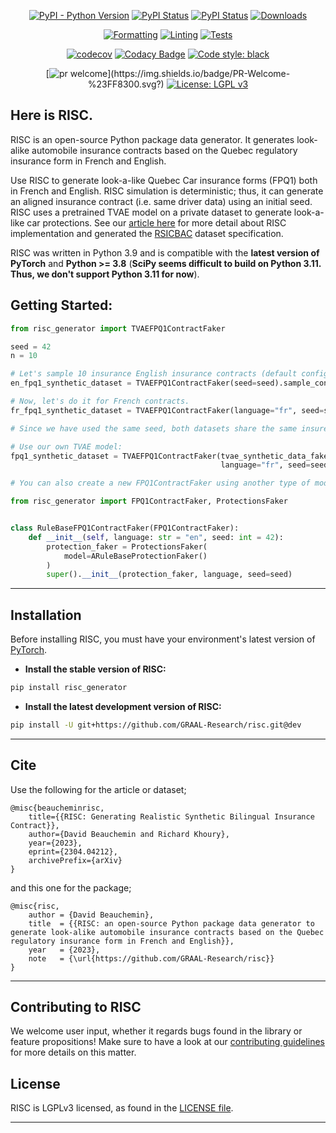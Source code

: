 <div align="center">

[![PyPI - Python Version](https://img.shields.io/pypi/pyversions/risc_generator)](https://pypi.org/project/RISCgen)
[![PyPI Status](https://badge.fury.io/py/risc_generator.svg)](https://badge.fury.io/py/risc)
[![PyPI Status](https://pepy.tech/badge/risc_generator)](https://pepy.tech/project/risc)
[![Downloads](https://pepy.tech/badge/risc_generator/month)](https://pepy.tech/project/risc)

[![Formatting](https://github.com/GRAAL-Research/risc/actions/workflows/formatting.yml/badge.svg?branch=stable)](https://github.com/GRAAL-Research/risc/actions/workflows/formatting.yml)
[![Linting](https://github.com/GRAAL-Research/risc/actions/workflows/linting.yml/badge.svg?branch=stable)](https://github.com/GRAAL-Research/risc/actions/workflows/linting.yml)
[![Tests](https://github.com/GRAAL-Research/risc/actions/workflows/tests.yml/badge.svg?branch=stable)](https://github.com/GRAAL-Research/risc/actions/workflows/tests.yml)

[![codecov](https://codecov.io/gh/GRAAL-Research/risc/branch/main/graph/badge.svg)](https://codecov.io/gh/GRAAL-Research/risc)
[![Codacy Badge](https://app.codacy.com/project/badge/Grade/62464699ff0740d0b8064227c4274b98)](https://www.codacy.com/gh/GRAAL-Research/risc/dashboard?utm_source=github.com&amp;utm_medium=referral&amp;utm_content=GRAAL-Research/risc&amp;utm_campaign=Badge_Grade)
<a href="https://github.com/psf/black"><img alt="Code style: black" src="https://img.shields.io/badge/code%20style-black-000000.svg"></a>

[![pr welcome](https://img.shields.io/badge/PR-Welcome-%23FF8300.svg?)](https://img.shields.io/badge/PR-Welcome-%23FF8300.svg?)
[![License: LGPL v3](https://img.shields.io/badge/License-LGPL%20v3-blue.svg)](http://www.gnu.org/licenses/lgpl-3.0)
</div>

## Here is RISC.

RISC is an open-source Python package data generator. It generates look-alike automobile insurance contracts based on
the Quebec regulatory insurance form in French and English.

Use RISC to generate look-a-like Quebec Car insurance forms (FPQ1) both in French and English. RISC simulation is
deterministic; thus, it can generate an aligned insurance contract (i.e. same driver data) using an initial seed.
RISC uses a pretrained TVAE model on a private dataset to generate look-a-like car protections.
See our [article here](https://arxiv.org/abs/2304.04212) for more detail about RISC implementation and generated the 
[RSICBAC](https://huggingface.co/datasets/davebulaval/RISCBAC) dataset specification.

RISC was written in Python 3.9 and is compatible with the __latest version of PyTorch__ and __Python >= 3.8__ (**SciPy
seems difficult to build on Python 3.11. Thus, we don't support Python 3.11 for now**).

## Getting Started:

```python
from risc_generator import TVAEFPQ1ContractFaker

seed = 42
n = 10

# Let's sample 10 insurance English insurance contracts (default configuration).
en_fpq1_synthetic_dataset = TVAEFPQ1ContractFaker(seed=seed).sample_contracts(number_sample=n)

# Now, let's do it for French contracts.
fr_fpq1_synthetic_dataset = TVAEFPQ1ContractFaker(language="fr", seed=seed).sample_contracts(number_sample=n)

# Since we have used the same seed, both datasets share the same insuree information.

# Use our own TVAE model:
fpq1_synthetic_dataset = TVAEFPQ1ContractFaker(tvae_synthetic_data_faker_model_path="a_path_to_a_tvae_.pkl",
                                               language="fr", seed=seed).sample_contracts(number_sample=n)

# You can also create a new FPQ1ContractFaker using another type of model using our interface.

from risc_generator import FPQ1ContractFaker, ProtectionsFaker


class RuleBaseFPQ1ContractFaker(FPQ1ContractFaker):
    def __init__(self, language: str = "en", seed: int = 42):
        protection_faker = ProtectionsFaker(
            model=ARuleBaseProtectionFaker()
        )
        super().__init__(protection_faker, language, seed=seed)
```

------------------

## Installation

Before installing RISC, you must have your environment's latest version of [PyTorch](https://pytorch.org/).

- **Install the stable version of RISC:**

```sh
pip install risc_generator
```

- **Install the latest development version of RISC:**

```sh
pip install -U git+https://github.com/GRAAL-Research/risc.git@dev
```

------------------

## Cite

Use the following for the article or dataset;

```
@misc{beaucheminrisc,
    title={{RISC: Generating Realistic Synthetic Bilingual Insurance
Contract}},
    author={David Beauchemin and Richard Khoury},
    year={2023},
    eprint={2304.04212},
    archivePrefix={arXiv}
}
```

and this one for the package;

```
@misc{risc,
    author = {David Beauchemin},
    title  = {{RISC: an open-source Python package data generator to generate look-alike automobile insurance contracts based on the Quebec regulatory insurance form in French and English}},
    year   = {2023},
    note   = {\url{https://github.com/GRAAL-Research/risc}}
}
```

------------------

## Contributing to RISC

We welcome user input, whether it regards bugs found in the library or feature propositions! Make sure to have a
look at our [contributing guidelines](https://github.com/GRAAL-Research/risc/blob/main/.github/CONTRIBUTING.md)
for more details on this matter.

## License

RISC is LGPLv3 licensed, as found in
the [LICENSE file](https://github.com/GRAAL-Research/risc/blob/main/LICENSE).

------------------

